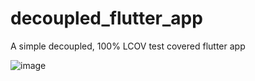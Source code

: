 # decoupled_flutter_app

A simple decoupled, 100% LCOV test covered flutter app

![image](https://github.com/user-attachments/assets/52ade581-ff83-4273-b92e-2f7e01fb96f7)


